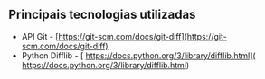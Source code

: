 
 ## Principais tecnologias utilizadas

- API Git - [https://git-scm.com/docs/git-diff](https://git-scm.com/docs/git-diff)
- Python Difflib - [ https://docs.python.org/3/library/difflib.html]( https://docs.python.org/3/library/difflib.html)
